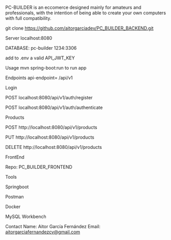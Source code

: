 
PC-BUILDER is an eccomerce designed mainly for amateurs and professionals, with the intention of being able to create your own computers with full compatibility.

git clone https://github.com/aitorgarciadev/PC_BUILDER_BACKEND.git

Server localhost:8080

DATABASE: pc-builder 1234:3306

add to .env a valid API_JWT_KEY

Usage
mvn spring-boot:run to run app

Endpoints
api-endpoint= /api/v1

Login

POST localhost:8080/api/v1/auth/register

POST localhost:8080/api/v1/auth/authenticate

Products

POST http://localhost:8080/api/v1/products

PUT http://localhost:8080/api/v1/products

DELETE http://localhost:8080/api/v1/products


FrontEnd

Repo: PC_BUILDER_FRONTEND

Tools

Springboot

Postman

Docker



MySQL Workbench

Contact
Name: Aitor García Fernández
Email: aitorgarciafernandezcv@gmail.com
